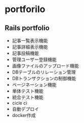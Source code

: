 # portforilo
## Rails portfolio
- 記事一覧表示機能
- 記事詳細表示機能
- 記事投稿機能
- 管理ユーザー登録機能
- 画像ファイルのアップロード機能
- DBテーブルのリレーション管理
- DBトランザクションの制御機能
- ページネーション機能
- 単体テスト機能
- 統合テスト機能
- cicle ci
- 自動デプロイ
- docker作成

